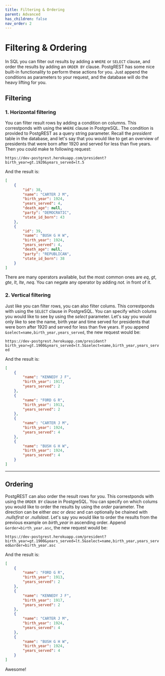 ```yaml
---
title: Filtering & Ordering
parent: Advanced
has_children: false
nav_order: 2
---
```


# Filtering & Ordering
In SQL you can filter out results by adding a `WHERE` or `SELECT` clause, and order the results by adding an `ORDER BY` clause. PostgREST has some nice built-in functionality to perform these actions for you. Just append the conditions as parameters to your request, and the database will do the heavy lifting for you.

## Filtering
### 1. Horizontal filtering
You can filter result rows by adding a condition on columns. This correstponds with using the `WHERE` clause in PostgreSQL. The condition is provided to PostgREST as a query string parameter. Recall the _president_ table in the database, and let's say that you would like to get an overview of presidents that were born after 1920 and served for less than five years. Then you could make te following request:

`https://dev-postgrest.herokuapp.com/president?birth_year=gt.1920&years_served=lt.5`

And the result is:
```json
[
    {
        "id": 38,
        "name": "CARTER J M",
        "birth_year": 1924,
        "years_served": 4,
        "death_age": null,
        "party": "DEMOCRATIC",
        "state_id_born": 43
    },
    {
        "id": 39,
        "name": "BUSH G H W",
        "birth_year": 1924,
        "years_served": 4,
        "death_age": null,
        "party": "REPUBLICAN",
        "state_id_born": 38
    }
]
```

There are many operators available, but the most common ones are _eq_, _gt_, _gte_, _lt_, _lte_, _neq_. You can negate any operator by adding _not._ in front of it.

### 2. Vertical filtering
Just like you can filter rows, you can also filter colums. This correstponds with using the `SELECT` clause in PostgreSQL. You can specify which colums you would like to see by using the _select_ parameter. Let's say you would only like to see the name, birth year and time served for presidents that were born after 1920 and served for less than five years. If you append `&select=name,birth_year,years_served`, the new request would be:

`https://dev-postgrest.herokuapp.com/president?birth_year=gt.1900&years_served=lt.5&select=name,birth_year,years_served`

And the result is:

```json
[
    {
        "name": "KENNEDY J F",
        "birth_year": 1917,
        "years_served": 2
    },
    {
        "name": "FORD G R",
        "birth_year": 1913,
        "years_served": 2
    },
    {
        "name": "CARTER J M",
        "birth_year": 1924,
        "years_served": 4
    },
    {
        "name": "BUSH G H W",
        "birth_year": 1924,
        "years_served": 4
    }
]
```

---

## Ordering
PostgREST can also order the result rows for you. This correstponds with using the `ORDER BY` clause in PostgreSQL. You can specify on which colums you would like to order the results by using the _order_ parameter. The direction can be either _asc_ or _desc_ and can optionally be chained with _.nullsfirst_ or _.nullslast_. Let's say you would like to order the results from the previous example on _birth_year_ in ascending order. Append `&order=birth_year.asc`, the new request would be:

`https://dev-postgrest.herokuapp.com/president?birth_year=gt.1900&years_served=lt.5&select=name,birth_year,years_served&order=birth_year.asc`

And the result is:

```json
[
    {
        "name": "FORD G R",
        "birth_year": 1913,
        "years_served": 2
    },
    {
        "name": "KENNEDY J F",
        "birth_year": 1917,
        "years_served": 2
    },
    {
        "name": "CARTER J M",
        "birth_year": 1924,
        "years_served": 4
    },
    {
        "name": "BUSH G H W",
        "birth_year": 1924,
        "years_served": 4
    }
]
```
Awesome!